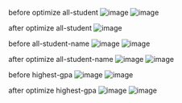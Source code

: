 
before optimize all-student
![image](https://github.com/user-attachments/assets/a4df1a9a-2a86-4baa-9261-9151092545f7)
![image](https://github.com/user-attachments/assets/a99605df-5ff6-4326-b958-47b423fda016)

after optimize all-student
![image](https://github.com/user-attachments/assets/8b1fa678-8fc1-453f-9f28-43bd20a4363e)

before all-student-name
![image](https://github.com/user-attachments/assets/46f33acc-50b5-4750-b77e-b21890f1fd17)
![image](https://github.com/user-attachments/assets/accb8549-02e1-4f2a-a3c6-94ef70242d10)

after optimize all-student-name
![image](https://github.com/user-attachments/assets/29838805-557d-4281-8a8e-b3f63c01e547)
![image](https://github.com/user-attachments/assets/820beb23-9878-4cff-ad06-63ac92532d6c)

before highest-gpa
![image](https://github.com/user-attachments/assets/f75534c8-5746-4674-9029-e38bb70dd5b1)
![image](https://github.com/user-attachments/assets/7161e4e1-9bbe-4833-8d85-d2746640bde5)

after optimize highest-gpa
![image](https://github.com/user-attachments/assets/32586aea-45fd-4029-8598-3272668f0bc5)
![image](https://github.com/user-attachments/assets/230d793c-3d3d-4646-812c-ec5ab733e8fb)
